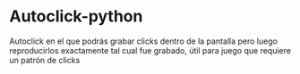 # Autoclick-python
 Autoclick en el que podrás grabar clicks dentro de la pantalla pero luego reproducirlos exactamente tal cual fue grabado, útil para juego que requiere un patrón de clicks
